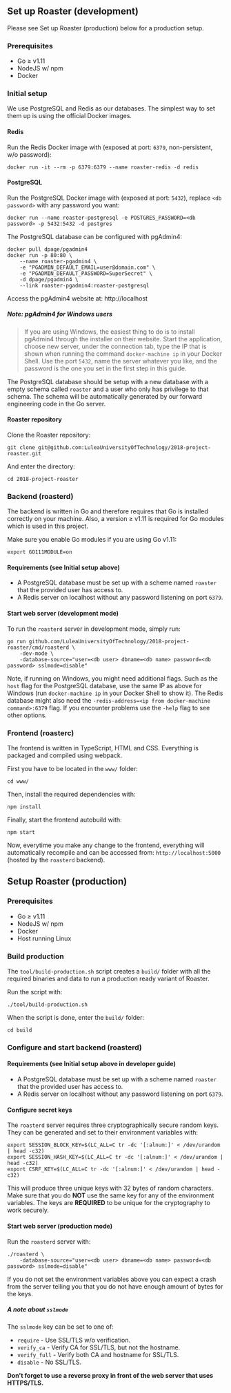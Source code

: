 ## Set up Roaster (development)
Please see Set up Roaster (production) below for a production setup.

### Prerequisites
 * Go ≥ v1.11
 * NodeJS w/ npm
 * Docker

### Initial setup
We use PostgreSQL and Redis as our databases. The simplest way to set them up is
using the official Docker images.

#### Redis
Run the Redis Docker image with (exposed at port: `6379`, non-persistent, w/o password):
```
docker run -it --rm -p 6379:6379 --name roaster-redis -d redis
```

#### PostgreSQL
Run the PostgreSQL Docker image with (exposed at port: `5432`), replace `<db password>` with any password you want:
```
docker run --name roaster-postgresql -e POSTGRES_PASSWORD=<db password> -p 5432:5432 -d postgres
```

The PostgreSQL database can be configured with pgAdmin4:
```
docker pull dpage/pgadmin4
docker run -p 80:80 \
	--name roaster-pgadmin4 \
	-e "PGADMIN_DEFAULT_EMAIL=user@domain.com" \
	-e "PGADMIN_DEFAULT_PASSWORD=SuperSecret" \
	-d dpage/pgadmin4 \
	--link roaster-pgadmin4:roaster-postgresql
```

Access the pgAdmin4 website at: http://localhost

##### Note: pgAdmin4 for Windows users
> If you are using Windows, the easiest thing to do is to install pgAdmin4 through the installer on their website.
> Start the application, choose new server, under the connection tab, type the IP that is shown when running the command `docker-machine ip` in your Docker Shell. Use the port `5432`, name the server whatever you like, and the password is the one you set in the first step in this guide.

The PostgreSQL database should be setup with a new database with a empty schema called
`roaster` and a user who only has privilege to that schema. The schema will be automatically generated by our forward engineering code in the Go server.

#### Roaster repository
Clone the Roaster repository:
```
git clone git@github.com:LuleaUniversityOfTechnology/2018-project-roaster.git
```

And enter the directory:
```
cd 2018-project-roaster
```

### Backend (roasterd)
The backend is written in Go and therefore requires that Go is installed
correctly on your machine. Also, a version ≥ v1.11 is required for Go modules
which is used in this project.

Make sure you enable Go modules if you are using Go v1.11:
```
export GO111MODULE=on
```

#### Requirements (see Initial setup above)
 * A PostgreSQL database must be set up with a scheme named `roaster` that the
provided user has access to.
 * A Redis server on localhost without any password listening on port `6379`.

#### Start web server (development mode)
To run the `roasterd` server in development mode, simply run:
```
go run github.com/LuleaUniversityOfTechnology/2018-project-roaster/cmd/roasterd \
	-dev-mode \
	-database-source="user=<db user> dbname=<db name> password=<db password> sslmode=disable"
```
Note, if running on Windows, you might need additional flags. Such as the `host` flag for the PostgreSQL database, use the same IP as above for Windows (run `docker-machine ip` in your Docker Shell to show it). The Redis database might also need the `-redis-address=<ip from docker-machine command>:6379` flag. If you encounter problems use the `-help` flag to see other options.

### Frontend (roasterc)
The frontend is written in TypeScript, HTML and CSS. Everything is packaged and
compiled using webpack.

First you have to be located in the `www/` folder:
```
cd www/
```

Then, install the required dependencies with:
```
npm install
```

Finally, start the frontend autobuild with:
```
npm start
```

Now, everytime you make any change to the frontend, everything will
automatically recompile and can be accessed from: `http://localhost:5000`
(hosted by the `roasterd` backend).

## Setup Roaster (production)
### Prerequisites
 * Go ≥ v1.11
 * NodeJS w/ npm
 * Docker
 * Host running Linux

### Build production
The `tool/build-production.sh` script creates a `build/` folder with all the
required binaries and data to run a production ready variant of Roaster.

Run the script with:
```
./tool/build-production.sh
```

When the script is done, enter the `build/` folder:
```
cd build
```

### Configure and start backend (roasterd)
#### Requirements (see Initial setup above in developer guide)
 * A PostgreSQL database must be set up with a scheme named `roaster` that the
provided user has access to.
 * A Redis server on localhost without any password listening on port `6379`.

#### Configure secret keys
The `roasterd` server requires three cryptographically secure random keys. They
can be generated and set to their environment variables with:
```
export SESSION_BLOCK_KEY=$(LC_ALL=C tr -dc '[:alnum:]' < /dev/urandom | head -c32)
export SESSION_HASH_KEY=$(LC_ALL=C tr -dc '[:alnum:]' < /dev/urandom | head -c32)
export CSRF_KEY=$(LC_ALL=C tr -dc '[:alnum:]' < /dev/urandom | head -c32)
```
This will produce three unique keys with 32 bytes of random characters.
Make sure that you do **NOT** use the same key for any of the environment variables.
The keys are **REQUIRED** to be unique for the cryptography to work securely.

#### Start web server (production mode)
Run the `roasterd` server with:
```
./roasterd \
	-database-source="user=<db user> dbname=<db name> password=<db password> sslmode=disable"
```

If you do not set the environment variables above you can expect a crash from
the server telling you that you do not have enough amount of bytes for the keys.

##### A note about `sslmode`
The `sslmode` key can be set to one of:

 * `require` \- Use SSL/TLS w/o verification.
 * `verify_ca` \- Verify CA for SSL/TLS, but not the hostname.
 * `verify_full` \- Verify both CA and hostname for SSL/TLS.
 * `disable` \- No SSL/TLS.

__Don't forget to use a reverse proxy in front of the web server that uses
HTTPS/TLS.__

